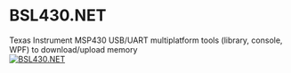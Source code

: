 # BSL430.NET
Texas Instrument MSP430 USB/UART multiplatform tools (library, console, WPF) to download/upload memory<br>
[![BSL430.NET](https://1iq.cz/img/C9a2k/CcA2r.jpg)](https://1iq.cz/img/C9a2k/CcA2r.jpg)
